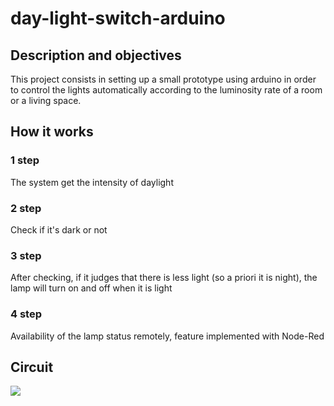 # day-light-switch-arduino

## Description and objectives

This project consists in setting up a small prototype using arduino in order to control the lights automatically according to the luminosity rate of a room or a living space.

## How it works

### 1 step
The system get the intensity of daylight
### 2 step
Check if it's dark or not
### 3 step
After checking, if it judges that there is less light (so a priori it is night), the lamp will turn on and off when it is light
### 4 step
Availability of the lamp status remotely, feature implemented with Node-Red

## Circuit

![](image.png)

